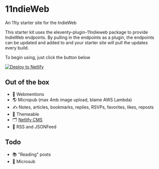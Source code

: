 # 11ndieWeb

An 11ty starter site for the IndieWeb

This starter kit uses the eleventy-plugin-11ndieweb package to provide IndieWeb endpoints. By pulling in the endpoints as a plugin, the endpoints can be updated and added to and your starter site will pull the updates every build.

To begin using, just click the button below

[![Deploy to Netlify](https://www.netlify.com/img/deploy/button.svg)](https://app.netlify.com/start/deploy?repository=https://github.com/rockorager/11ndieWeb)

## Out of the box

- 🚀 Webmentions
- 🌎 Micropub (max 4mb image upload, blame AWS Lambda)
- ✍️ Notes, articles, bookmarks, replies, RSVPs, favorites, likes, reposts
- 🎨 Themeable
- 🗂 [Netlify CMS](/admin)
- 📡 RSS and JSONFeed

## Todo
- 📚 "Reading" posts
- 📡 Microsub